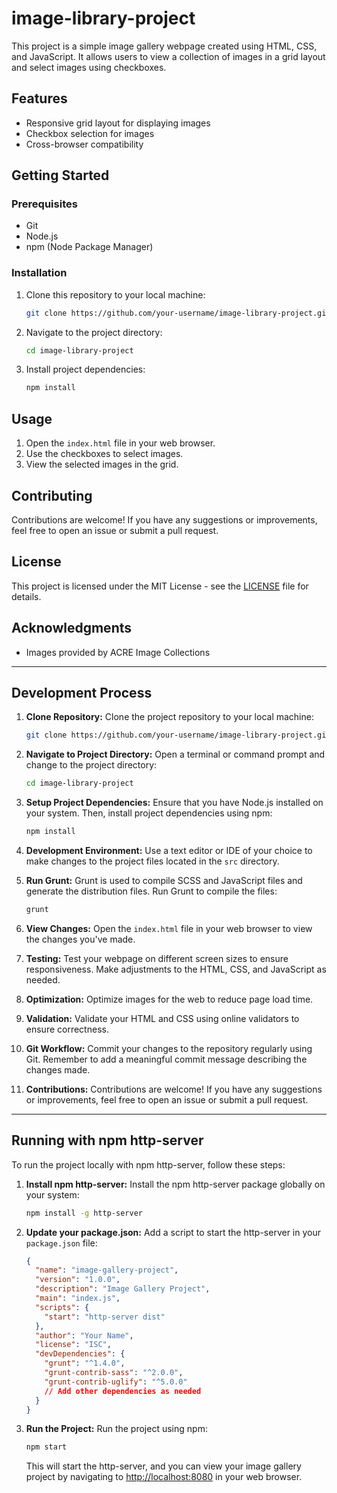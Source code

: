 # image-library-project

This project is a simple image gallery webpage created using HTML, CSS, and JavaScript. It allows users to view a collection of images in a grid layout and select images using checkboxes.

## Features

- Responsive grid layout for displaying images
- Checkbox selection for images
- Cross-browser compatibility

## Getting Started

### Prerequisites

- Git
- Node.js
- npm (Node Package Manager)

### Installation

1. Clone this repository to your local machine:

    ```bash
    git clone https://github.com/your-username/image-library-project.git
    ```

2. Navigate to the project directory:

    ```bash
    cd image-library-project
    ```

3. Install project dependencies:

    ```bash
    npm install
    ```

## Usage

1. Open the `index.html` file in your web browser.
2. Use the checkboxes to select images.
3. View the selected images in the grid.

## Contributing

Contributions are welcome! If you have any suggestions or improvements, feel free to open an issue or submit a pull request.

## License

This project is licensed under the MIT License - see the [LICENSE](LICENSE) file for details.

## Acknowledgments

- Images provided by ACRE Image Collections

---

## Development Process

1. **Clone Repository:** Clone the project repository to your local machine:

    ```bash
    git clone https://github.com/your-username/image-library-project.git
    ```

2. **Navigate to Project Directory:** Open a terminal or command prompt and change to the project directory:

    ```bash
    cd image-library-project
    ```

3. **Setup Project Dependencies:** Ensure that you have Node.js installed on your system. Then, install project dependencies using npm:

    ```bash
    npm install
    ```

4. **Development Environment:** Use a text editor or IDE of your choice to make changes to the project files located in the `src` directory.

5. **Run Grunt:** Grunt is used to compile SCSS and JavaScript files and generate the distribution files. Run Grunt to compile the files:

    ```bash
    grunt
    ```

6. **View Changes:** Open the `index.html` file in your web browser to view the changes you've made.

7. **Testing:** Test your webpage on different screen sizes to ensure responsiveness. Make adjustments to the HTML, CSS, and JavaScript as needed.

8. **Optimization:** Optimize images for the web to reduce page load time.

9. **Validation:** Validate your HTML and CSS using online validators to ensure correctness.

10. **Git Workflow:** Commit your changes to the repository regularly using Git. Remember to add a meaningful commit message describing the changes made.

11. **Contributions:** Contributions are welcome! If you have any suggestions or improvements, feel free to open an issue or submit a pull request.

---

## Running with npm http-server

To run the project locally with npm http-server, follow these steps:

1. **Install npm http-server:** Install the npm http-server package globally on your system:

    ```bash
    npm install -g http-server
    ```

2. **Update your package.json:** Add a script to start the http-server in your `package.json` file:

    ```json
    {
      "name": "image-gallery-project",
      "version": "1.0.0",
      "description": "Image Gallery Project",
      "main": "index.js",
      "scripts": {
        "start": "http-server dist"
      },
      "author": "Your Name",
      "license": "ISC",
      "devDependencies": {
        "grunt": "^1.4.0",
        "grunt-contrib-sass": "^2.0.0",
        "grunt-contrib-uglify": "^5.0.0"
        // Add other dependencies as needed
      }
    }
    ```

3. **Run the Project:** Run the project using npm:

    ```bash
    npm start
    ```

    This will start the http-server, and you can view your image gallery project by navigating to [http://localhost:8080](http://localhost:8080) in your web browser.

